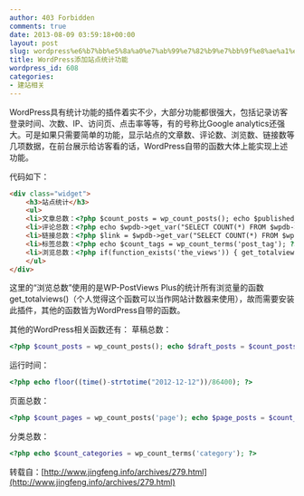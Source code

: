 ```yaml
---
author: 403 Forbidden
comments: true
date: 2013-08-09 03:59:18+00:00
layout: post
slug: wordpress%e6%b7%bb%e5%8a%a0%e7%ab%99%e7%82%b9%e7%bb%9f%e8%ae%a1%e5%8a%9f%e8%83%bd
title: WordPress添加站点统计功能
wordpress_id: 608
categories:
- 建站相关
---
```

WordPress具有统计功能的插件着实不少，大部分功能都很强大，包括记录访客登录时间、次数、IP、访问页、点击率等等，有的号称比Google analytics还强大。可是如果只需要简单的功能，显示站点的文章数、评论数、浏览数、链接数等几项数据，在前台展示给访客看的话，WordPress自带的函数大体上能实现上述功能。

代码如下：
```html
<div class="widget">		
    <h3>站点统计</h3>
    <ul>	
	<li>文章总数：<?php $count_posts = wp_count_posts(); echo $published_posts = $count_posts->publish;?></li>
	<li>评论总数：<?php echo $wpdb->get_var("SELECT COUNT(*) FROM $wpdb->comments");?></li>
	<li>链接总数：<?php $link = $wpdb->get_var("SELECT COUNT(*) FROM $wpdb->links WHERE link_visible = 'Y'"); echo $link; ?></li>
	<li>标签总数：<?php echo $count_tags = wp_count_terms('post_tag'); ?></li>
	<li>浏览总数：<?php if(function_exists('the_views')) { get_totalviews();}?></li>	
    </ul>		
</div>

```

这里的“浏览总数”使用的是WP-PostViews Plus的统计所有浏览量的函数get_totalviews()（个人觉得这个函数可以当作网站计数器来使用），故而需要安装此插件，其他的函数皆为WordPress自带的函数。

其他的WordPress相关函数还有：
草稿总数：
```php
<?php $count_posts = wp_count_posts(); echo $draft_posts = $count_posts->draft; ?>
```

运行时间：
```php
<?php echo floor((time()-strtotime("2012-12-12"))/86400); ?>
```

页面总数：
```php
<?php $count_pages = wp_count_posts('page'); echo $page_posts = $count_pages->publish; ?>
```

分类总数：
```php
<?php echo $count_categories = wp_count_terms('category'); ?>
```


转载自：[http://www.jingfeng.info/archives/279.html](http://www.jingfeng.info/archives/279.html)

